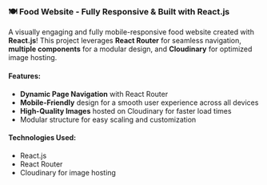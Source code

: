 

### 🍽️ Food Website - Fully Responsive & Built with React.js

A visually engaging and fully mobile-responsive food website created with **React.js**! This project leverages **React Router** for seamless navigation, **multiple components** for a modular design, and **Cloudinary** for optimized image hosting.

#### Features:
- **Dynamic Page Navigation** with React Router
- **Mobile-Friendly** design for a smooth user experience across all devices
- **High-Quality Images** hosted on Cloudinary for faster load times
- Modular structure for easy scaling and customization

#### Technologies Used:
- React.js
- React Router
- Cloudinary for image hosting
